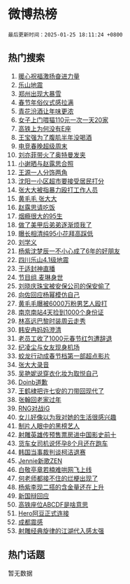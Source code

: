 # 微博热榜

`最后更新时间：2025-01-25 18:11:24 +0800`

## 热门搜索

1. [暖心祝福激扬奋进力量](https://m.weibo.cn/search?containerid=100103type%3D1%26t%3D10%26q%3D%23%E6%9A%96%E5%BF%83%E7%A5%9D%E7%A6%8F%E6%BF%80%E6%89%AC%E5%A5%8B%E8%BF%9B%E5%8A%9B%E9%87%8F%23&stream_entry_id=51&isnewpage=1&extparam=seat%3D1%26stream_entry_id%3D51%26c_type%3D51%26cate%3D10103%26pos%3D0%26dgr%3D0%26q%3D%2523%25E6%259A%2596%25E5%25BF%2583%25E7%25A5%259D%25E7%25A6%258F%25E6%25BF%2580%25E6%2589%25AC%25E5%25A5%258B%25E8%25BF%259B%25E5%258A%259B%25E9%2587%258F%2523%26filter_type%3Drealtimehot%26display_time%3D1737799883%26pre_seqid%3D17377998836320113697048)
1. [乐山地震](https://m.weibo.cn/search?containerid=100103type%3D1%26t%3D10%26q%3D%E4%B9%90%E5%B1%B1%E5%9C%B0%E9%9C%87&stream_entry_id=31&isnewpage=1&extparam=seat%3D1%26c_type%3D31%26cate%3D5001%26dgr%3D0%26band_rank%3D1%26filter_type%3Drealtimehot%26pos%3D0%26flag%3D0%26q%3D%25E4%25B9%2590%25E5%25B1%25B1%25E5%259C%25B0%25E9%259C%2587%26stream_entry_id%3D31%26realpos%3D1%26lcate%3D5001%26display_time%3D1737799883%26pre_seqid%3D17377998836320113697048)
1. [郑州出现大暴雪](https://m.weibo.cn/search?containerid=100103type%3D1%26t%3D10%26q%3D%23%E9%83%91%E5%B7%9E%E5%87%BA%E7%8E%B0%E5%A4%A7%E6%9A%B4%E9%9B%AA%23&stream_entry_id=31&isnewpage=1&extparam=seat%3D1%26c_type%3D31%26cate%3D5001%26dgr%3D0%26band_rank%3D2%26filter_type%3Drealtimehot%26pos%3D1%26flag%3D0%26q%3D%2523%25E9%2583%2591%25E5%25B7%259E%25E5%2587%25BA%25E7%258E%25B0%25E5%25A4%25A7%25E6%259A%25B4%25E9%259B%25AA%2523%26stream_entry_id%3D31%26realpos%3D2%26lcate%3D5001%26display_time%3D1737799883%26pre_seqid%3D17377998836320113697048)
1. [春节年俗仪式感拉满](https://m.weibo.cn/search?containerid=100103type%3D1%26t%3D10%26q%3D%23%E6%98%A5%E8%8A%82%E5%B9%B4%E4%BF%97%E4%BB%AA%E5%BC%8F%E6%84%9F%E6%8B%89%E6%BB%A1%23&stream_entry_id=31&isnewpage=1&extparam=seat%3D1%26c_type%3D31%26cate%3D5001%26dgr%3D0%26band_rank%3D3%26filter_type%3Drealtimehot%26pos%3D2%26flag%3D0%26q%3D%2523%25E6%2598%25A5%25E8%258A%2582%25E5%25B9%25B4%25E4%25BF%2597%25E4%25BB%25AA%25E5%25BC%258F%25E6%2584%259F%25E6%258B%2589%25E6%25BB%25A1%2523%26stream_entry_id%3D31%26realpos%3D3%26lcate%3D5001%26display_time%3D1737799883%26pre_seqid%3D17377998836320113697048)
1. [青花汾酒让年味更浓](https://m.weibo.cn/search?containerid=100103type%3D1%26t%3D10%26q%3D%23%E9%9D%92%E8%8A%B1%E6%B1%BE%E9%85%92%E8%AE%A9%E5%B9%B4%E5%91%B3%E6%9B%B4%E6%B5%93%23&stream_entry_id=31&isnewpage=1&extparam=seat%3D1%26topic_ad%3D1%26c_type%3D31%26adid%3D274425%26dgr%3D0%26stream_entry_id%3D31%26filter_type%3Drealtimehot%26q%3D%2523%25E9%259D%2592%25E8%258A%25B1%25E6%25B1%25BE%25E9%2585%2592%25E8%25AE%25A9%25E5%25B9%25B4%25E5%2591%25B3%25E6%259B%25B4%25E6%25B5%2593%2523%26cate%3D5001%26is_ad_pos%3D1%26pos%3D3%26band_rank%3D4%26lcate%3D5001%26display_time%3D1737799883%26pre_seqid%3D17377998836320113697048)
1. [女子上门喂猫110元一次一天20家](https://m.weibo.cn/search?containerid=100103type%3D1%26t%3D10%26q%3D%23%E5%A5%B3%E5%AD%90%E4%B8%8A%E9%97%A8%E5%96%82%E7%8C%AB110%E5%85%83%E4%B8%80%E6%AC%A1%E4%B8%80%E5%A4%A920%E5%AE%B6%23&stream_entry_id=31&isnewpage=1&extparam=seat%3D1%26c_type%3D31%26cate%3D5001%26dgr%3D0%26band_rank%3D4%26filter_type%3Drealtimehot%26pos%3D4%26flag%3D0%26q%3D%2523%25E5%25A5%25B3%25E5%25AD%2590%25E4%25B8%258A%25E9%2597%25A8%25E5%2596%2582%25E7%258C%25AB110%25E5%2585%2583%25E4%25B8%2580%25E6%25AC%25A1%25E4%25B8%2580%25E5%25A4%25A920%25E5%25AE%25B6%2523%26stream_entry_id%3D31%26realpos%3D4%26lcate%3D5001%26display_time%3D1737799883%26pre_seqid%3D17377998836320113697048)
1. [高铁上为何没有E座](https://m.weibo.cn/search?containerid=100103type%3D1%26t%3D10%26q%3D%23%E9%AB%98%E9%93%81%E4%B8%8A%E4%B8%BA%E4%BD%95%E6%B2%A1%E6%9C%89E%E5%BA%A7%23&stream_entry_id=31&isnewpage=1&extparam=seat%3D1%26c_type%3D31%26cate%3D5001%26dgr%3D0%26band_rank%3D5%26filter_type%3Drealtimehot%26pos%3D5%26flag%3D0%26q%3D%2523%25E9%25AB%2598%25E9%2593%2581%25E4%25B8%258A%25E4%25B8%25BA%25E4%25BD%2595%25E6%25B2%25A1%25E6%259C%2589E%25E5%25BA%25A7%2523%26stream_entry_id%3D31%26realpos%3D5%26lcate%3D5001%26display_time%3D1737799883%26pre_seqid%3D17377998836320113697048)
1. [王宝强为了腹肌半年没喝酒](https://m.weibo.cn/search?containerid=100103type%3D1%26t%3D10%26q%3D%23%E7%8E%8B%E5%AE%9D%E5%BC%BA%E4%B8%BA%E4%BA%86%E8%85%B9%E8%82%8C%E5%8D%8A%E5%B9%B4%E6%B2%A1%E5%96%9D%E9%85%92%23&stream_entry_id=31&isnewpage=1&extparam=seat%3D1%26c_type%3D31%26cate%3D5001%26dgr%3D0%26band_rank%3D6%26filter_type%3Drealtimehot%26pos%3D6%26flag%3D1%26q%3D%2523%25E7%258E%258B%25E5%25AE%259D%25E5%25BC%25BA%25E4%25B8%25BA%25E4%25BA%2586%25E8%2585%25B9%25E8%2582%258C%25E5%258D%258A%25E5%25B9%25B4%25E6%25B2%25A1%25E5%2596%259D%25E9%2585%2592%2523%26stream_entry_id%3D31%26realpos%3D6%26lcate%3D5001%26display_time%3D1737799883%26pre_seqid%3D17377998836320113697048)
1. [电竞春晚超级周末](https://m.weibo.cn/search?containerid=100103type%3D1%26t%3D10%26q%3D%23%E7%94%B5%E7%AB%9E%E6%98%A5%E6%99%9A%E8%B6%85%E7%BA%A7%E5%91%A8%E6%9C%AB%23&stream_entry_id=31&isnewpage=1&extparam=seat%3D1%26c_type%3D31%26pos%3D7%26dgr%3D0%26band_rank%3D7%26filter_type%3Drealtimehot%26q%3D%2523%25E7%2594%25B5%25E7%25AB%259E%25E6%2598%25A5%25E6%2599%259A%25E8%25B6%2585%25E7%25BA%25A7%25E5%2591%25A8%25E6%259C%25AB%2523%26cate%3D5001%26is_ad_pos%3D1%26stream_entry_id%3D31%26adid%3D274693%26lcate%3D5001%26display_time%3D1737799883%26pre_seqid%3D17377998836320113697048)
1. [刘亦菲带火了奥特曼发夹](https://m.weibo.cn/search?containerid=100103type%3D1%26t%3D10%26q%3D%23%E5%88%98%E4%BA%A6%E8%8F%B2%E5%B8%A6%E7%81%AB%E4%BA%86%E5%A5%A5%E7%89%B9%E6%9B%BC%E5%8F%91%E5%A4%B9%23&stream_entry_id=31&isnewpage=1&extparam=seat%3D1%26c_type%3D31%26cate%3D5001%26dgr%3D0%26band_rank%3D7%26filter_type%3Drealtimehot%26pos%3D8%26flag%3D1%26q%3D%2523%25E5%2588%2598%25E4%25BA%25A6%25E8%258F%25B2%25E5%25B8%25A6%25E7%2581%25AB%25E4%25BA%2586%25E5%25A5%25A5%25E7%2589%25B9%25E6%259B%25BC%25E5%258F%2591%25E5%25A4%25B9%2523%26stream_entry_id%3D31%26realpos%3D7%26lcate%3D5001%26display_time%3D1737799883%26pre_seqid%3D17377998836320113697048)
1. [小谢晒与赵露思合照](https://m.weibo.cn/search?containerid=100103type%3D1%26t%3D10%26q%3D%23%E5%B0%8F%E8%B0%A2%E6%99%92%E4%B8%8E%E8%B5%B5%E9%9C%B2%E6%80%9D%E5%90%88%E7%85%A7%23&stream_entry_id=31&isnewpage=1&extparam=seat%3D1%26c_type%3D31%26cate%3D5001%26dgr%3D0%26band_rank%3D8%26filter_type%3Drealtimehot%26pos%3D9%26flag%3D1%26q%3D%2523%25E5%25B0%258F%25E8%25B0%25A2%25E6%2599%2592%25E4%25B8%258E%25E8%25B5%25B5%25E9%259C%25B2%25E6%2580%259D%25E5%2590%2588%25E7%2585%25A7%2523%26stream_entry_id%3D31%26realpos%3D8%26lcate%3D5001%26display_time%3D1737799883%26pre_seqid%3D17377998836320113697048)
1. [王源一人分饰两角](https://m.weibo.cn/search?containerid=100103type%3D1%26t%3D10%26q%3D%23%E7%8E%8B%E6%BA%90%E4%B8%80%E4%BA%BA%E5%88%86%E9%A5%B0%E4%B8%A4%E8%A7%92%23&stream_entry_id=31&isnewpage=1&extparam=seat%3D1%26c_type%3D31%26cate%3D5001%26dgr%3D0%26band_rank%3D9%26filter_type%3Drealtimehot%26pos%3D10%26flag%3D1%26q%3D%2523%25E7%258E%258B%25E6%25BA%2590%25E4%25B8%2580%25E4%25BA%25BA%25E5%2588%2586%25E9%25A5%25B0%25E4%25B8%25A4%25E8%25A7%2592%2523%26stream_entry_id%3D31%26realpos%3D9%26lcate%3D5001%26display_time%3D1737799883%26pre_seqid%3D17377998836320113697048)
1. [沈阳一小区超市要接受居民打分](https://m.weibo.cn/search?containerid=100103type%3D1%26t%3D10%26q%3D%23%E6%B2%88%E9%98%B3%E4%B8%80%E5%B0%8F%E5%8C%BA%E8%B6%85%E5%B8%82%E8%A6%81%E6%8E%A5%E5%8F%97%E5%B1%85%E6%B0%91%E6%89%93%E5%88%86%23&stream_entry_id=31&isnewpage=1&extparam=seat%3D1%26c_type%3D31%26cate%3D5001%26dgr%3D0%26band_rank%3D10%26filter_type%3Drealtimehot%26pos%3D11%26flag%3D1%26q%3D%2523%25E6%25B2%2588%25E9%2598%25B3%25E4%25B8%2580%25E5%25B0%258F%25E5%258C%25BA%25E8%25B6%2585%25E5%25B8%2582%25E8%25A6%2581%25E6%258E%25A5%25E5%258F%2597%25E5%25B1%2585%25E6%25B0%2591%25E6%2589%2593%25E5%2588%2586%2523%26stream_entry_id%3D31%26realpos%3D10%26lcate%3D5001%26display_time%3D1737799883%26pre_seqid%3D17377998836320113697048)
1. [张大大被指暴力殴打工作人员](https://m.weibo.cn/search?containerid=100103type%3D1%26t%3D10%26q%3D%23%E5%BC%A0%E5%A4%A7%E5%A4%A7%E8%A2%AB%E6%8C%87%E6%9A%B4%E5%8A%9B%E6%AE%B4%E6%89%93%E5%B7%A5%E4%BD%9C%E4%BA%BA%E5%91%98%23&stream_entry_id=31&isnewpage=1&extparam=seat%3D1%26c_type%3D31%26cate%3D5001%26dgr%3D0%26band_rank%3D11%26filter_type%3Drealtimehot%26pos%3D12%26flag%3D1%26q%3D%2523%25E5%25BC%25A0%25E5%25A4%25A7%25E5%25A4%25A7%25E8%25A2%25AB%25E6%258C%2587%25E6%259A%25B4%25E5%258A%259B%25E6%25AE%25B4%25E6%2589%2593%25E5%25B7%25A5%25E4%25BD%259C%25E4%25BA%25BA%25E5%2591%2598%2523%26stream_entry_id%3D31%26realpos%3D11%26lcate%3D5001%26display_time%3D1737799883%26pre_seqid%3D17377998836320113697048)
1. [黄毛毛 张大大](https://m.weibo.cn/search?containerid=100103type%3D1%26t%3D10%26q%3D%E9%BB%84%E6%AF%9B%E6%AF%9B+%E5%BC%A0%E5%A4%A7%E5%A4%A7&stream_entry_id=31&isnewpage=1&extparam=seat%3D1%26c_type%3D31%26cate%3D5001%26dgr%3D0%26band_rank%3D12%26filter_type%3Drealtimehot%26pos%3D13%26flag%3D1%26q%3D%25E9%25BB%2584%25E6%25AF%259B%25E6%25AF%259B%2520%25E5%25BC%25A0%25E5%25A4%25A7%25E5%25A4%25A7%26stream_entry_id%3D31%26realpos%3D12%26lcate%3D5001%26display_time%3D1737799883%26pre_seqid%3D17377998836320113697048)
1. [赵露思请吃饭](https://m.weibo.cn/search?containerid=100103type%3D1%26t%3D10%26q%3D%23%E8%B5%B5%E9%9C%B2%E6%80%9D%E8%AF%B7%E5%90%83%E9%A5%AD%23&stream_entry_id=31&isnewpage=1&extparam=seat%3D1%26c_type%3D31%26cate%3D5001%26dgr%3D0%26band_rank%3D13%26filter_type%3Drealtimehot%26pos%3D14%26flag%3D2%26q%3D%2523%25E8%25B5%25B5%25E9%259C%25B2%25E6%2580%259D%25E8%25AF%25B7%25E5%2590%2583%25E9%25A5%25AD%2523%26stream_entry_id%3D31%26realpos%3D13%26lcate%3D5001%26display_time%3D1737799883%26pre_seqid%3D17377998836320113697048)
1. [烟瘾很大的95生](https://m.weibo.cn/search?containerid=100103type%3D1%26t%3D10%26q%3D%23%E7%83%9F%E7%98%BE%E5%BE%88%E5%A4%A7%E7%9A%8495%E7%94%9F%23&stream_entry_id=31&isnewpage=1&extparam=seat%3D1%26c_type%3D31%26cate%3D5001%26dgr%3D0%26band_rank%3D14%26filter_type%3Drealtimehot%26pos%3D15%26flag%3D2%26q%3D%2523%25E7%2583%259F%25E7%2598%25BE%25E5%25BE%2588%25E5%25A4%25A7%25E7%259A%258495%25E7%2594%259F%2523%26stream_entry_id%3D31%26realpos%3D14%26lcate%3D5001%26display_time%3D1737799883%26pre_seqid%3D17377998836320113697048)
1. [做了美甲后弟弟逐渐烦我了](https://m.weibo.cn/search?containerid=100103type%3D1%26t%3D10%26q%3D%E5%81%9A%E4%BA%86%E7%BE%8E%E7%94%B2%E5%90%8E%E5%BC%9F%E5%BC%9F%E9%80%90%E6%B8%90%E7%83%A6%E6%88%91%E4%BA%86&stream_entry_id=31&isnewpage=1&extparam=seat%3D1%26c_type%3D31%26cate%3D5001%26dgr%3D0%26band_rank%3D15%26filter_type%3Drealtimehot%26pos%3D16%26flag%3D1%26q%3D%25E5%2581%259A%25E4%25BA%2586%25E7%25BE%258E%25E7%2594%25B2%25E5%2590%258E%25E5%25BC%259F%25E5%25BC%259F%25E9%2580%2590%25E6%25B8%2590%25E7%2583%25A6%25E6%2588%2591%25E4%25BA%2586%26stream_entry_id%3D31%26realpos%3D15%26lcate%3D5001%26display_time%3D1737799883%26pre_seqid%3D17377998836320113697048)
1. [曝长相清纯95小花拜高踩低](https://m.weibo.cn/search?containerid=100103type%3D1%26t%3D10%26q%3D%23%E6%9B%9D%E9%95%BF%E7%9B%B8%E6%B8%85%E7%BA%AF95%E5%B0%8F%E8%8A%B1%E6%8B%9C%E9%AB%98%E8%B8%A9%E4%BD%8E%23&stream_entry_id=31&isnewpage=1&extparam=seat%3D1%26c_type%3D31%26cate%3D5001%26dgr%3D0%26band_rank%3D16%26filter_type%3Drealtimehot%26pos%3D17%26flag%3D0%26q%3D%2523%25E6%259B%259D%25E9%2595%25BF%25E7%259B%25B8%25E6%25B8%2585%25E7%25BA%25AF95%25E5%25B0%258F%25E8%258A%25B1%25E6%258B%259C%25E9%25AB%2598%25E8%25B8%25A9%25E4%25BD%258E%2523%26stream_entry_id%3D31%26realpos%3D16%26lcate%3D5001%26display_time%3D1737799883%26pre_seqid%3D17377998836320113697048)
1. [刘学义](https://m.weibo.cn/search?containerid=100103type%3D1%26t%3D10%26q%3D%E5%88%98%E5%AD%A6%E4%B9%89&stream_entry_id=31&isnewpage=1&extparam=seat%3D1%26c_type%3D31%26cate%3D5001%26dgr%3D0%26band_rank%3D17%26filter_type%3Drealtimehot%26pos%3D18%26flag%3D1%26q%3D%25E5%2588%2598%25E5%25AD%25A6%25E4%25B9%2589%26stream_entry_id%3D31%26realpos%3D17%26lcate%3D5001%26display_time%3D1737799883%26pre_seqid%3D17377998836320113697048)
1. [杨紫沈梦辰一不小心成了6年的好朋友](https://m.weibo.cn/search?containerid=100103type%3D1%26t%3D10%26q%3D%E6%9D%A8%E7%B4%AB%E6%B2%88%E6%A2%A6%E8%BE%B0%E4%B8%80%E4%B8%8D%E5%B0%8F%E5%BF%83%E6%88%90%E4%BA%866%E5%B9%B4%E7%9A%84%E5%A5%BD%E6%9C%8B%E5%8F%8B&stream_entry_id=31&isnewpage=1&extparam=seat%3D1%26c_type%3D31%26cate%3D5001%26dgr%3D0%26band_rank%3D18%26filter_type%3Drealtimehot%26pos%3D19%26flag%3D1%26q%3D%25E6%259D%25A8%25E7%25B4%25AB%25E6%25B2%2588%25E6%25A2%25A6%25E8%25BE%25B0%25E4%25B8%2580%25E4%25B8%258D%25E5%25B0%258F%25E5%25BF%2583%25E6%2588%2590%25E4%25BA%25866%25E5%25B9%25B4%25E7%259A%2584%25E5%25A5%25BD%25E6%259C%258B%25E5%258F%258B%26stream_entry_id%3D31%26realpos%3D18%26lcate%3D5001%26display_time%3D1737799883%26pre_seqid%3D17377998836320113697048)
1. [四川乐山4.1级地震](https://m.weibo.cn/search?containerid=100103type%3D1%26t%3D10%26q%3D%23%E5%9B%9B%E5%B7%9D%E4%B9%90%E5%B1%B14.1%E7%BA%A7%E5%9C%B0%E9%9C%87%23&stream_entry_id=31&isnewpage=1&extparam=seat%3D1%26c_type%3D31%26cate%3D5001%26dgr%3D0%26band_rank%3D19%26filter_type%3Drealtimehot%26pos%3D20%26flag%3D1%26q%3D%2523%25E5%259B%259B%25E5%25B7%259D%25E4%25B9%2590%25E5%25B1%25B14.1%25E7%25BA%25A7%25E5%259C%25B0%25E9%259C%2587%2523%26stream_entry_id%3D31%26realpos%3D19%26lcate%3D5001%26display_time%3D1737799883%26pre_seqid%3D17377998836320113697048)
1. [于适封神直播](https://m.weibo.cn/search?containerid=100103type%3D1%26t%3D10%26q%3D%23%E4%BA%8E%E9%80%82%E5%B0%81%E7%A5%9E%E7%9B%B4%E6%92%AD%23&stream_entry_id=31&isnewpage=1&extparam=seat%3D1%26c_type%3D31%26cate%3D5001%26dgr%3D0%26band_rank%3D20%26filter_type%3Drealtimehot%26pos%3D21%26flag%3D1%26q%3D%2523%25E4%25BA%258E%25E9%2580%2582%25E5%25B0%2581%25E7%25A5%259E%25E7%259B%25B4%25E6%2592%25AD%2523%26stream_entry_id%3D31%26realpos%3D20%26lcate%3D5001%26display_time%3D1737799883%26pre_seqid%3D17377998836320113697048)
1. [节目组 麦琳身世](https://m.weibo.cn/search?containerid=100103type%3D1%26t%3D10%26q%3D%E8%8A%82%E7%9B%AE%E7%BB%84+%E9%BA%A6%E7%90%B3%E8%BA%AB%E4%B8%96&stream_entry_id=31&isnewpage=1&extparam=seat%3D1%26c_type%3D31%26cate%3D5001%26dgr%3D0%26band_rank%3D21%26filter_type%3Drealtimehot%26pos%3D22%26flag%3D2%26q%3D%25E8%258A%2582%25E7%259B%25AE%25E7%25BB%2584%2520%25E9%25BA%25A6%25E7%2590%25B3%25E8%25BA%25AB%25E4%25B8%2596%26stream_entry_id%3D31%26realpos%3D21%26lcate%3D5001%26display_time%3D1737799883%26pre_seqid%3D17377998836320113697048)
1. [刘晓庆珠宝被安保公司的保安偷了](https://m.weibo.cn/search?containerid=100103type%3D1%26t%3D10%26q%3D%23%E5%88%98%E6%99%93%E5%BA%86%E7%8F%A0%E5%AE%9D%E8%A2%AB%E5%AE%89%E4%BF%9D%E5%85%AC%E5%8F%B8%E7%9A%84%E4%BF%9D%E5%AE%89%E5%81%B7%E4%BA%86%23&stream_entry_id=31&isnewpage=1&extparam=seat%3D1%26c_type%3D31%26cate%3D5001%26dgr%3D0%26band_rank%3D22%26filter_type%3Drealtimehot%26pos%3D23%26flag%3D1%26q%3D%2523%25E5%2588%2598%25E6%2599%2593%25E5%25BA%2586%25E7%258F%25A0%25E5%25AE%259D%25E8%25A2%25AB%25E5%25AE%2589%25E4%25BF%259D%25E5%2585%25AC%25E5%258F%25B8%25E7%259A%2584%25E4%25BF%259D%25E5%25AE%2589%25E5%2581%25B7%25E4%25BA%2586%2523%26stream_entry_id%3D31%26realpos%3D22%26lcate%3D5001%26display_time%3D1737799883%26pre_seqid%3D17377998836320113697048)
1. [向佐回应杨幂模仿自己](https://m.weibo.cn/search?containerid=100103type%3D1%26t%3D10%26q%3D%23%E5%90%91%E4%BD%90%E5%9B%9E%E5%BA%94%E6%9D%A8%E5%B9%82%E6%A8%A1%E4%BB%BF%E8%87%AA%E5%B7%B1%23&stream_entry_id=31&isnewpage=1&extparam=seat%3D1%26c_type%3D31%26cate%3D5001%26dgr%3D0%26band_rank%3D23%26filter_type%3Drealtimehot%26pos%3D24%26flag%3D0%26q%3D%2523%25E5%2590%2591%25E4%25BD%2590%25E5%259B%259E%25E5%25BA%2594%25E6%259D%25A8%25E5%25B9%2582%25E6%25A8%25A1%25E4%25BB%25BF%25E8%2587%25AA%25E5%25B7%25B1%2523%26stream_entry_id%3D31%26realpos%3D23%26lcate%3D5001%26display_time%3D1737799883%26pre_seqid%3D17377998836320113697048)
1. [黄毛毛曝被6000万粉男艺人殴打](https://m.weibo.cn/search?containerid=100103type%3D1%26t%3D10%26q%3D%23%E9%BB%84%E6%AF%9B%E6%AF%9B%E6%9B%9D%E8%A2%AB6000%E4%B8%87%E7%B2%89%E7%94%B7%E8%89%BA%E4%BA%BA%E6%AE%B4%E6%89%93%23&stream_entry_id=31&isnewpage=1&extparam=seat%3D1%26c_type%3D31%26cate%3D5001%26dgr%3D0%26band_rank%3D24%26filter_type%3Drealtimehot%26pos%3D25%26flag%3D0%26q%3D%2523%25E9%25BB%2584%25E6%25AF%259B%25E6%25AF%259B%25E6%259B%259D%25E8%25A2%25AB6000%25E4%25B8%2587%25E7%25B2%2589%25E7%2594%25B7%25E8%2589%25BA%25E4%25BA%25BA%25E6%25AE%25B4%25E6%2589%2593%2523%26stream_entry_id%3D31%26realpos%3D24%26lcate%3D5001%26display_time%3D1737799883%26pre_seqid%3D17377998836320113697048)
1. [南京南站4天捡到1000个身份证](https://m.weibo.cn/search?containerid=100103type%3D1%26t%3D10%26q%3D%23%E5%8D%97%E4%BA%AC%E5%8D%97%E7%AB%994%E5%A4%A9%E6%8D%A1%E5%88%B01000%E4%B8%AA%E8%BA%AB%E4%BB%BD%E8%AF%81%23&stream_entry_id=31&isnewpage=1&extparam=seat%3D1%26c_type%3D31%26cate%3D5001%26dgr%3D0%26band_rank%3D25%26filter_type%3Drealtimehot%26pos%3D26%26flag%3D1%26q%3D%2523%25E5%258D%2597%25E4%25BA%25AC%25E5%258D%2597%25E7%25AB%25994%25E5%25A4%25A9%25E6%258D%25A1%25E5%2588%25B01000%25E4%25B8%25AA%25E8%25BA%25AB%25E4%25BB%25BD%25E8%25AF%2581%2523%26stream_entry_id%3D31%26realpos%3D25%26lcate%3D5001%26display_time%3D1737799883%26pre_seqid%3D17377998836320113697048)
1. [林高远巴黎时装周云走秀](https://m.weibo.cn/search?containerid=100103type%3D1%26t%3D10%26q%3D%E6%9E%97%E9%AB%98%E8%BF%9C%E5%B7%B4%E9%BB%8E%E6%97%B6%E8%A3%85%E5%91%A8%E4%BA%91%E8%B5%B0%E7%A7%80&stream_entry_id=31&isnewpage=1&extparam=seat%3D1%26c_type%3D31%26cate%3D5001%26dgr%3D0%26band_rank%3D26%26filter_type%3Drealtimehot%26pos%3D27%26flag%3D1%26q%3D%25E6%259E%2597%25E9%25AB%2598%25E8%25BF%259C%25E5%25B7%25B4%25E9%25BB%258E%25E6%2597%25B6%25E8%25A3%2585%25E5%2591%25A8%25E4%25BA%2591%25E8%25B5%25B0%25E7%25A7%2580%26stream_entry_id%3D31%26realpos%3D26%26lcate%3D5001%26display_time%3D1737799883%26pre_seqid%3D17377998836320113697048)
1. [韩安冉妈妈澄清](https://m.weibo.cn/search?containerid=100103type%3D1%26t%3D10%26q%3D%23%E9%9F%A9%E5%AE%89%E5%86%89%E5%A6%88%E5%A6%88%E6%BE%84%E6%B8%85%23&stream_entry_id=31&isnewpage=1&extparam=seat%3D1%26c_type%3D31%26cate%3D5001%26dgr%3D0%26band_rank%3D27%26filter_type%3Drealtimehot%26pos%3D28%26flag%3D1%26q%3D%2523%25E9%259F%25A9%25E5%25AE%2589%25E5%2586%2589%25E5%25A6%2588%25E5%25A6%2588%25E6%25BE%2584%25E6%25B8%2585%2523%26stream_entry_id%3D31%26realpos%3D27%26lcate%3D5001%26display_time%3D1737799883%26pre_seqid%3D17377998836320113697048)
1. [老员工收了1000元春节红包遭辞退](https://m.weibo.cn/search?containerid=100103type%3D1%26t%3D10%26q%3D%23%E8%80%81%E5%91%98%E5%B7%A5%E6%94%B6%E4%BA%861000%E5%85%83%E6%98%A5%E8%8A%82%E7%BA%A2%E5%8C%85%E9%81%AD%E8%BE%9E%E9%80%80%23&stream_entry_id=31&isnewpage=1&extparam=seat%3D1%26c_type%3D31%26cate%3D5001%26dgr%3D0%26band_rank%3D28%26filter_type%3Drealtimehot%26pos%3D29%26flag%3D0%26q%3D%2523%25E8%2580%2581%25E5%2591%2598%25E5%25B7%25A5%25E6%2594%25B6%25E4%25BA%25861000%25E5%2585%2583%25E6%2598%25A5%25E8%258A%2582%25E7%25BA%25A2%25E5%258C%2585%25E9%2581%25AD%25E8%25BE%259E%25E9%2580%2580%2523%26stream_entry_id%3D31%26realpos%3D28%26lcate%3D5001%26display_time%3D1737799883%26pre_seqid%3D17377998836320113697048)
1. [纪凌尘与女友现身机场](https://m.weibo.cn/search?containerid=100103type%3D1%26t%3D10%26q%3D%23%E7%BA%AA%E5%87%8C%E5%B0%98%E4%B8%8E%E5%A5%B3%E5%8F%8B%E7%8E%B0%E8%BA%AB%E6%9C%BA%E5%9C%BA%23&stream_entry_id=31&isnewpage=1&extparam=seat%3D1%26c_type%3D31%26cate%3D5001%26dgr%3D0%26band_rank%3D29%26filter_type%3Drealtimehot%26pos%3D30%26flag%3D0%26q%3D%2523%25E7%25BA%25AA%25E5%2587%258C%25E5%25B0%2598%25E4%25B8%258E%25E5%25A5%25B3%25E5%258F%258B%25E7%258E%25B0%25E8%25BA%25AB%25E6%259C%25BA%25E5%259C%25BA%2523%26stream_entry_id%3D31%26realpos%3D29%26lcate%3D5001%26display_time%3D1737799883%26pre_seqid%3D17377998836320113697048)
1. [蛟龙行动成春节档第一部超点影片](https://m.weibo.cn/search?containerid=100103type%3D1%26t%3D10%26q%3D%23%E8%9B%9F%E9%BE%99%E8%A1%8C%E5%8A%A8%E6%88%90%E6%98%A5%E8%8A%82%E6%A1%A3%E7%AC%AC%E4%B8%80%E9%83%A8%E8%B6%85%E7%82%B9%E5%BD%B1%E7%89%87%23&stream_entry_id=31&isnewpage=1&extparam=seat%3D1%26c_type%3D31%26cate%3D5001%26dgr%3D0%26band_rank%3D30%26filter_type%3Drealtimehot%26pos%3D31%26flag%3D1%26q%3D%2523%25E8%259B%259F%25E9%25BE%2599%25E8%25A1%258C%25E5%258A%25A8%25E6%2588%2590%25E6%2598%25A5%25E8%258A%2582%25E6%25A1%25A3%25E7%25AC%25AC%25E4%25B8%2580%25E9%2583%25A8%25E8%25B6%2585%25E7%2582%25B9%25E5%25BD%25B1%25E7%2589%2587%2523%26stream_entry_id%3D31%26realpos%3D30%26lcate%3D5001%26display_time%3D1737799883%26pre_seqid%3D17377998836320113697048)
1. [张大大录音](https://m.weibo.cn/search?containerid=100103type%3D1%26t%3D10%26q%3D%E5%BC%A0%E5%A4%A7%E5%A4%A7%E5%BD%95%E9%9F%B3&stream_entry_id=31&isnewpage=1&extparam=seat%3D1%26c_type%3D31%26cate%3D5001%26dgr%3D0%26band_rank%3D31%26filter_type%3Drealtimehot%26pos%3D32%26flag%3D1%26q%3D%25E5%25BC%25A0%25E5%25A4%25A7%25E5%25A4%25A7%25E5%25BD%2595%25E9%259F%25B3%26stream_entry_id%3D31%26realpos%3D31%26lcate%3D5001%26display_time%3D1737799883%26pre_seqid%3D17377998836320113697048)
1. [吴艳妮说穿衣化妆为取悦自己](https://m.weibo.cn/search?containerid=100103type%3D1%26t%3D10%26q%3D%23%E5%90%B4%E8%89%B3%E5%A6%AE%E8%AF%B4%E7%A9%BF%E8%A1%A3%E5%8C%96%E5%A6%86%E4%B8%BA%E5%8F%96%E6%82%A6%E8%87%AA%E5%B7%B1%23&stream_entry_id=31&isnewpage=1&extparam=seat%3D1%26c_type%3D31%26cate%3D5001%26dgr%3D0%26band_rank%3D32%26filter_type%3Drealtimehot%26pos%3D33%26flag%3D1%26q%3D%2523%25E5%2590%25B4%25E8%2589%25B3%25E5%25A6%25AE%25E8%25AF%25B4%25E7%25A9%25BF%25E8%25A1%25A3%25E5%258C%2596%25E5%25A6%2586%25E4%25B8%25BA%25E5%258F%2596%25E6%2582%25A6%25E8%2587%25AA%25E5%25B7%25B1%2523%26stream_entry_id%3D31%26realpos%3D32%26lcate%3D5001%26display_time%3D1737799883%26pre_seqid%3D17377998836320113697048)
1. [Doinb道歉](https://m.weibo.cn/search?containerid=100103type%3D1%26t%3D10%26q%3DDoinb%E9%81%93%E6%AD%89&stream_entry_id=31&isnewpage=1&extparam=seat%3D1%26c_type%3D31%26cate%3D5001%26dgr%3D0%26band_rank%3D33%26filter_type%3Drealtimehot%26pos%3D34%26flag%3D0%26q%3DDoinb%25E9%2581%2593%25E6%25AD%2589%26stream_entry_id%3D31%26realpos%3D33%26lcate%3D5001%26display_time%3D1737799883%26pre_seqid%3D17377998836320113697048)
1. [王鹤棣把许七安的刀带回现代了](https://m.weibo.cn/search?containerid=100103type%3D1%26t%3D10%26q%3D%E7%8E%8B%E9%B9%A4%E6%A3%A3%E6%8A%8A%E8%AE%B8%E4%B8%83%E5%AE%89%E7%9A%84%E5%88%80%E5%B8%A6%E5%9B%9E%E7%8E%B0%E4%BB%A3%E4%BA%86&stream_entry_id=31&isnewpage=1&extparam=seat%3D1%26c_type%3D31%26cate%3D5001%26dgr%3D0%26band_rank%3D34%26filter_type%3Drealtimehot%26pos%3D35%26flag%3D1%26q%3D%25E7%258E%258B%25E9%25B9%25A4%25E6%25A3%25A3%25E6%258A%258A%25E8%25AE%25B8%25E4%25B8%2583%25E5%25AE%2589%25E7%259A%2584%25E5%2588%2580%25E5%25B8%25A6%25E5%259B%259E%25E7%258E%25B0%25E4%25BB%25A3%25E4%25BA%2586%26stream_entry_id%3D31%26realpos%3D34%26lcate%3D5001%26display_time%3D1737799883%26pre_seqid%3D17377998836320113697048)
1. [张翰回老家过年](https://m.weibo.cn/search?containerid=100103type%3D1%26t%3D10%26q%3D%23%E5%BC%A0%E7%BF%B0%E5%9B%9E%E8%80%81%E5%AE%B6%E8%BF%87%E5%B9%B4%23&stream_entry_id=31&isnewpage=1&extparam=seat%3D1%26c_type%3D31%26cate%3D5001%26dgr%3D0%26band_rank%3D35%26filter_type%3Drealtimehot%26pos%3D36%26flag%3D1%26q%3D%2523%25E5%25BC%25A0%25E7%25BF%25B0%25E5%259B%259E%25E8%2580%2581%25E5%25AE%25B6%25E8%25BF%2587%25E5%25B9%25B4%2523%26stream_entry_id%3D31%26realpos%3D35%26lcate%3D5001%26display_time%3D1737799883%26pre_seqid%3D17377998836320113697048)
1. [RNG对战iG](https://m.weibo.cn/search?containerid=100103type%3D1%26t%3D10%26q%3DRNG%E5%AF%B9%E6%88%98iG&stream_entry_id=31&isnewpage=1&extparam=seat%3D1%26c_type%3D31%26cate%3D5001%26dgr%3D0%26band_rank%3D36%26filter_type%3Drealtimehot%26pos%3D37%26flag%3D1%26q%3DRNG%25E5%25AF%25B9%25E6%2588%2598iG%26stream_entry_id%3D31%26realpos%3D36%26lcate%3D5001%26display_time%3D1737799883%26pre_seqid%3D17377998836320113697048)
1. [女儿好像以为我对她的生活很感兴趣](https://m.weibo.cn/search?containerid=100103type%3D1%26t%3D10%26q%3D%E5%A5%B3%E5%84%BF%E5%A5%BD%E5%83%8F%E4%BB%A5%E4%B8%BA%E6%88%91%E5%AF%B9%E5%A5%B9%E7%9A%84%E7%94%9F%E6%B4%BB%E5%BE%88%E6%84%9F%E5%85%B4%E8%B6%A3&stream_entry_id=31&isnewpage=1&extparam=seat%3D1%26c_type%3D31%26cate%3D5001%26dgr%3D0%26band_rank%3D37%26filter_type%3Drealtimehot%26pos%3D38%26flag%3D1%26q%3D%25E5%25A5%25B3%25E5%2584%25BF%25E5%25A5%25BD%25E5%2583%258F%25E4%25BB%25A5%25E4%25B8%25BA%25E6%2588%2591%25E5%25AF%25B9%25E5%25A5%25B9%25E7%259A%2584%25E7%2594%259F%25E6%25B4%25BB%25E5%25BE%2588%25E6%2584%259F%25E5%2585%25B4%25E8%25B6%25A3%26stream_entry_id%3D31%26realpos%3D37%26lcate%3D5001%26display_time%3D1737799883%26pre_seqid%3D17377998836320113697048)
1. [制片人眼中的黑榜艺人](https://m.weibo.cn/search?containerid=100103type%3D1%26t%3D10%26q%3D%E5%88%B6%E7%89%87%E4%BA%BA%E7%9C%BC%E4%B8%AD%E7%9A%84%E9%BB%91%E6%A6%9C%E8%89%BA%E4%BA%BA&stream_entry_id=31&isnewpage=1&extparam=seat%3D1%26c_type%3D31%26cate%3D5001%26dgr%3D0%26band_rank%3D38%26filter_type%3Drealtimehot%26pos%3D39%26flag%3D0%26q%3D%25E5%2588%25B6%25E7%2589%2587%25E4%25BA%25BA%25E7%259C%25BC%25E4%25B8%25AD%25E7%259A%2584%25E9%25BB%2591%25E6%25A6%259C%25E8%2589%25BA%25E4%25BA%25BA%26stream_entry_id%3D31%26realpos%3D38%26lcate%3D5001%26display_time%3D1737799883%26pre_seqid%3D17377998836320113697048)
1. [射雕英雄传预售票房进中国影史前十](https://m.weibo.cn/search?containerid=100103type%3D1%26t%3D10%26q%3D%23%E5%B0%84%E9%9B%95%E8%8B%B1%E9%9B%84%E4%BC%A0%E9%A2%84%E5%94%AE%E7%A5%A8%E6%88%BF%E8%BF%9B%E4%B8%AD%E5%9B%BD%E5%BD%B1%E5%8F%B2%E5%89%8D%E5%8D%81%23&stream_entry_id=31&isnewpage=1&extparam=seat%3D1%26c_type%3D31%26cate%3D5001%26dgr%3D0%26band_rank%3D39%26filter_type%3Drealtimehot%26pos%3D40%26flag%3D1%26q%3D%2523%25E5%25B0%2584%25E9%259B%2595%25E8%258B%25B1%25E9%259B%2584%25E4%25BC%25A0%25E9%25A2%2584%25E5%2594%25AE%25E7%25A5%25A8%25E6%2588%25BF%25E8%25BF%259B%25E4%25B8%25AD%25E5%259B%25BD%25E5%25BD%25B1%25E5%258F%25B2%25E5%2589%258D%25E5%258D%2581%2523%26stream_entry_id%3D31%26realpos%3D39%26lcate%3D5001%26display_time%3D1737799883%26pre_seqid%3D17377998836320113697048)
1. [货车女司机说怀孕8个月还在跑车](https://m.weibo.cn/search?containerid=100103type%3D1%26t%3D10%26q%3D%23%E8%B4%A7%E8%BD%A6%E5%A5%B3%E5%8F%B8%E6%9C%BA%E8%AF%B4%E6%80%80%E5%AD%958%E4%B8%AA%E6%9C%88%E8%BF%98%E5%9C%A8%E8%B7%91%E8%BD%A6%23&stream_entry_id=31&isnewpage=1&extparam=seat%3D1%26c_type%3D31%26cate%3D5001%26dgr%3D0%26band_rank%3D40%26filter_type%3Drealtimehot%26pos%3D41%26flag%3D1%26q%3D%2523%25E8%25B4%25A7%25E8%25BD%25A6%25E5%25A5%25B3%25E5%258F%25B8%25E6%259C%25BA%25E8%25AF%25B4%25E6%2580%2580%25E5%25AD%25958%25E4%25B8%25AA%25E6%259C%2588%25E8%25BF%2598%25E5%259C%25A8%25E8%25B7%2591%25E8%25BD%25A6%2523%26stream_entry_id%3D31%26realpos%3D40%26lcate%3D5001%26display_time%3D1737799883%26pre_seqid%3D17377998836320113697048)
1. [韩国当事裁判谈柯洁退赛](https://m.weibo.cn/search?containerid=100103type%3D1%26t%3D10%26q%3D%23%E9%9F%A9%E5%9B%BD%E5%BD%93%E4%BA%8B%E8%A3%81%E5%88%A4%E8%B0%88%E6%9F%AF%E6%B4%81%E9%80%80%E8%B5%9B%23&stream_entry_id=31&isnewpage=1&extparam=seat%3D1%26c_type%3D31%26cate%3D5001%26dgr%3D0%26band_rank%3D41%26filter_type%3Drealtimehot%26pos%3D42%26flag%3D1%26q%3D%2523%25E9%259F%25A9%25E5%259B%25BD%25E5%25BD%2593%25E4%25BA%258B%25E8%25A3%2581%25E5%2588%25A4%25E8%25B0%2588%25E6%259F%25AF%25E6%25B4%2581%25E9%2580%2580%25E8%25B5%259B%2523%26stream_entry_id%3D31%26realpos%3D41%26lcate%3D5001%26display_time%3D1737799883%26pre_seqid%3D17377998836320113697048)
1. [Jennie新歌ZEN](https://m.weibo.cn/search?containerid=100103type%3D1%26t%3D10%26q%3D%23Jennie%E6%96%B0%E6%AD%8CZEN%23&stream_entry_id=31&isnewpage=1&extparam=seat%3D1%26c_type%3D31%26cate%3D5001%26dgr%3D0%26band_rank%3D42%26filter_type%3Drealtimehot%26pos%3D43%26flag%3D0%26q%3D%2523Jennie%25E6%2596%25B0%25E6%25AD%258CZEN%2523%26stream_entry_id%3D31%26realpos%3D42%26lcate%3D5001%26display_time%3D1737799883%26pre_seqid%3D17377998836320113697048)
1. [白敬亭章若楠难哄网飞上线](https://m.weibo.cn/search?containerid=100103type%3D1%26t%3D10%26q%3D%23%E7%99%BD%E6%95%AC%E4%BA%AD%E7%AB%A0%E8%8B%A5%E6%A5%A0%E9%9A%BE%E5%93%84%E7%BD%91%E9%A3%9E%E4%B8%8A%E7%BA%BF%23&stream_entry_id=31&isnewpage=1&extparam=seat%3D1%26c_type%3D31%26cate%3D5001%26dgr%3D0%26band_rank%3D43%26filter_type%3Drealtimehot%26pos%3D44%26flag%3D0%26q%3D%2523%25E7%2599%25BD%25E6%2595%25AC%25E4%25BA%25AD%25E7%25AB%25A0%25E8%258B%25A5%25E6%25A5%25A0%25E9%259A%25BE%25E5%2593%2584%25E7%25BD%2591%25E9%25A3%259E%25E4%25B8%258A%25E7%25BA%25BF%2523%26stream_entry_id%3D31%26realpos%3D43%26lcate%3D5001%26display_time%3D1737799883%26pre_seqid%3D17377998836320113697048)
1. [何老师都接不住的烂梗出现了](https://m.weibo.cn/search?containerid=100103type%3D1%26t%3D10%26q%3D%E4%BD%95%E8%80%81%E5%B8%88%E9%83%BD%E6%8E%A5%E4%B8%8D%E4%BD%8F%E7%9A%84%E7%83%82%E6%A2%97%E5%87%BA%E7%8E%B0%E4%BA%86&stream_entry_id=31&isnewpage=1&extparam=seat%3D1%26c_type%3D31%26cate%3D5001%26dgr%3D0%26band_rank%3D44%26filter_type%3Drealtimehot%26pos%3D45%26flag%3D0%26q%3D%25E4%25BD%2595%25E8%2580%2581%25E5%25B8%2588%25E9%2583%25BD%25E6%258E%25A5%25E4%25B8%258D%25E4%25BD%258F%25E7%259A%2584%25E7%2583%2582%25E6%25A2%2597%25E5%2587%25BA%25E7%258E%25B0%25E4%25BA%2586%26stream_entry_id%3D31%26realpos%3D44%26lcate%3D5001%26display_time%3D1737799883%26pre_seqid%3D17377998836320113697048)
1. [杨紫李现二搭的含金量还在上升](https://m.weibo.cn/search?containerid=100103type%3D1%26t%3D10%26q%3D%E6%9D%A8%E7%B4%AB%E6%9D%8E%E7%8E%B0%E4%BA%8C%E6%90%AD%E7%9A%84%E5%90%AB%E9%87%91%E9%87%8F%E8%BF%98%E5%9C%A8%E4%B8%8A%E5%8D%87&stream_entry_id=31&isnewpage=1&extparam=seat%3D1%26c_type%3D31%26cate%3D5001%26dgr%3D0%26band_rank%3D45%26filter_type%3Drealtimehot%26pos%3D46%26flag%3D1%26q%3D%25E6%259D%25A8%25E7%25B4%25AB%25E6%259D%258E%25E7%258E%25B0%25E4%25BA%258C%25E6%2590%25AD%25E7%259A%2584%25E5%2590%25AB%25E9%2587%2591%25E9%2587%258F%25E8%25BF%2598%25E5%259C%25A8%25E4%25B8%258A%25E5%258D%2587%26stream_entry_id%3D31%26realpos%3D45%26lcate%3D5001%26display_time%3D1737799883%26pre_seqid%3D17377998836320113697048)
1. [新国辩回应](https://m.weibo.cn/search?containerid=100103type%3D1%26t%3D10%26q%3D%E6%96%B0%E5%9B%BD%E8%BE%A9%E5%9B%9E%E5%BA%94&stream_entry_id=31&isnewpage=1&extparam=seat%3D1%26c_type%3D31%26cate%3D5001%26dgr%3D0%26band_rank%3D46%26filter_type%3Drealtimehot%26pos%3D47%26flag%3D0%26q%3D%25E6%2596%25B0%25E5%259B%25BD%25E8%25BE%25A9%25E5%259B%259E%25E5%25BA%2594%26stream_entry_id%3D31%26realpos%3D46%26lcate%3D5001%26display_time%3D1737799883%26pre_seqid%3D17377998836320113697048)
1. [高铁座位ABCDF是啥意思](https://m.weibo.cn/search?containerid=100103type%3D1%26t%3D10%26q%3D%23%E9%AB%98%E9%93%81%E5%BA%A7%E4%BD%8DABCDF%E6%98%AF%E5%95%A5%E6%84%8F%E6%80%9D%23&stream_entry_id=31&isnewpage=1&extparam=seat%3D1%26c_type%3D31%26cate%3D5001%26dgr%3D0%26band_rank%3D47%26filter_type%3Drealtimehot%26pos%3D48%26flag%3D0%26q%3D%2523%25E9%25AB%2598%25E9%2593%2581%25E5%25BA%25A7%25E4%25BD%258DABCDF%25E6%2598%25AF%25E5%2595%25A5%25E6%2584%258F%25E6%2580%259D%2523%26stream_entry_id%3D31%26realpos%3D47%26lcate%3D5001%26display_time%3D1737799883%26pre_seqid%3D17377998836320113697048)
1. [Hero阿豆正式连接](https://m.weibo.cn/search?containerid=100103type%3D1%26t%3D10%26q%3D%23Hero%E9%98%BF%E8%B1%86%E6%AD%A3%E5%BC%8F%E8%BF%9E%E6%8E%A5%23&stream_entry_id=31&isnewpage=1&extparam=seat%3D1%26c_type%3D31%26cate%3D5001%26dgr%3D0%26band_rank%3D48%26filter_type%3Drealtimehot%26pos%3D49%26flag%3D0%26q%3D%2523Hero%25E9%2598%25BF%25E8%25B1%2586%25E6%25AD%25A3%25E5%25BC%258F%25E8%25BF%259E%25E6%258E%25A5%2523%26stream_entry_id%3D31%26realpos%3D48%26lcate%3D5001%26display_time%3D1737799883%26pre_seqid%3D17377998836320113697048)
1. [成都震感](https://m.weibo.cn/search?containerid=100103type%3D1%26t%3D10%26q%3D%E6%88%90%E9%83%BD%E9%9C%87%E6%84%9F&stream_entry_id=31&isnewpage=1&extparam=seat%3D1%26c_type%3D31%26cate%3D5001%26dgr%3D0%26band_rank%3D49%26filter_type%3Drealtimehot%26pos%3D50%26flag%3D1%26q%3D%25E6%2588%2590%25E9%2583%25BD%25E9%259C%2587%25E6%2584%259F%26stream_entry_id%3D31%26realpos%3D49%26lcate%3D5001%26display_time%3D1737799883%26pre_seqid%3D17377998836320113697048)
1. [射雕经典旋律的江湖代入感太强](https://m.weibo.cn/search?containerid=100103type%3D1%26t%3D10%26q%3D%23%E5%B0%84%E9%9B%95%E7%BB%8F%E5%85%B8%E6%97%8B%E5%BE%8B%E7%9A%84%E6%B1%9F%E6%B9%96%E4%BB%A3%E5%85%A5%E6%84%9F%E5%A4%AA%E5%BC%BA%23&stream_entry_id=31&isnewpage=1&extparam=seat%3D1%26c_type%3D31%26cate%3D5001%26dgr%3D0%26band_rank%3D50%26filter_type%3Drealtimehot%26pos%3D51%26flag%3D0%26q%3D%2523%25E5%25B0%2584%25E9%259B%2595%25E7%25BB%258F%25E5%2585%25B8%25E6%2597%258B%25E5%25BE%258B%25E7%259A%2584%25E6%25B1%259F%25E6%25B9%2596%25E4%25BB%25A3%25E5%2585%25A5%25E6%2584%259F%25E5%25A4%25AA%25E5%25BC%25BA%2523%26stream_entry_id%3D31%26realpos%3D50%26lcate%3D5001%26display_time%3D1737799883%26pre_seqid%3D17377998836320113697048)

## 热门话题

暂无数据
